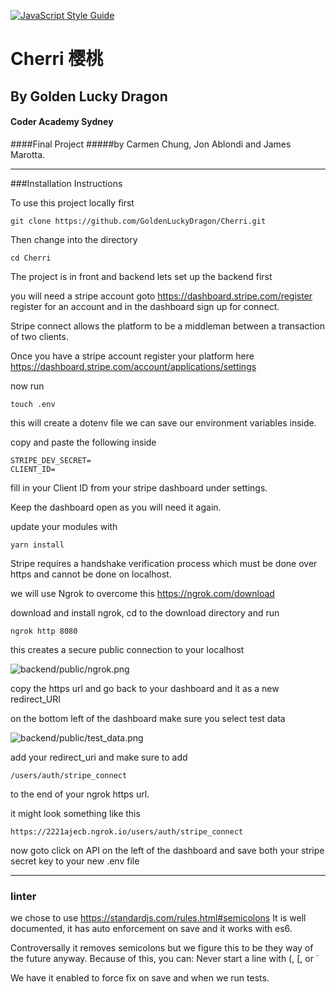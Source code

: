 [![JavaScript Style Guide](https://img.shields.io/badge/code_style-standard-brightgreen.svg)](https://standardjs.com)

# Cherri 樱桃

## By Golden Lucky Dragon

  #### Coder Academy Sydney
  ####Final Project
  #####by Carmen Chung, Jon Ablondi and James Marotta.



---
###Installation Instructions

  To use this project locally first

```
git clone https://github.com/GoldenLuckyDragon/Cherri.git
```
Then change into the directory  
```
cd Cherri
```
The project is in front and backend lets set up the backend first

you will need a stripe account goto https://dashboard.stripe.com/register
register for an account and in the dashboard sign up for connect.

Stripe connect allows the platform to be a middleman between a transaction of two clients.

Once you have a stripe account register your platform here
https://dashboard.stripe.com/account/applications/settings

now run

```
touch .env
```
this will create a dotenv file we can save our environment variables inside.

copy and paste the following inside
```
STRIPE_DEV_SECRET=
CLIENT_ID=

```
fill in your Client ID from your stripe dashboard under settings.

Keep the dashboard open as you will need it again.

 update your modules with
```
yarn install
```
Stripe requires a handshake verification process which must be done over https and cannot be done on localhost.



we will use Ngrok to overcome this
https://ngrok.com/download

download and install ngrok, cd to the download directory and run

```
ngrok http 8080
```

this creates a secure public connection to your localhost

![backend/public/ngrok.png](ngrok)

copy the https url and go back to your dashboard
and it as a new redirect_URI

on the bottom left of the dashboard make sure you select test data

![backend/public/test_data.png](test_data)

add your redirect_uri and make sure to add

```
/users/auth/stripe_connect
```
to the end of your ngrok https url.

it might look something like this

```
https://2221ajecb.ngrok.io/users/auth/stripe_connect

```

now goto click on API on the left of the dashboard and save both your stripe secret key to your new .env file




---
### linter
  we chose to use https://standardjs.com/rules.html#semicolons
  It is well documented, it has auto enforcement on save and it works with es6.

  Controversally it removes semicolons but we figure this to be they way of the future anyway.
  Because of this, you can: Never start a line with (, [, or `

  We have it enabled to force fix on save and when we run tests.
